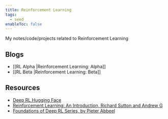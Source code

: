 ```yaml
---
title: Reinforcement Learning
tags:
  - seed
enableToc: false
---
```

My notes/code/projects related to Reinforcement Learning
## Blogs
- [[RL Alpha |Reinforcement Learning: Alpha]]
- [[RL Beta |Reinforcement Learning: Beta]]

## Resources
- [Deep RL Hugging Face](https://huggingface.co/learn/deep-rl-course)
- [Reinforcement Learning: An Introduction, Richard Sutton and Andrew G](http://incompleteideas.net/book/RLbook2020.pdf)
- [Foundations of Deep RL Series, by Pieter Abbeel](https://youtu.be/Psrhxy88zww)


